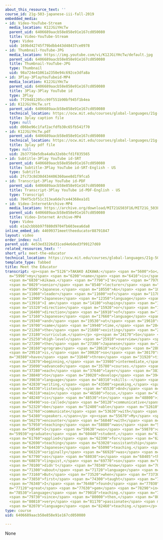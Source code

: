```yaml
---
about_this_resource_text: ''
course_id: 21g-503-japanese-iii-fall-2019
embedded_media:
- id: Video-YouTube-Stream
  media_location: K12JGiYHcTw
  parent_uid: 6406689aacb58e858e91e167cd050080
  title: Video-YouTube-Stream
  type: Video
  uid: 169bd42745f79bdbb443d48437ce0978
- id: Thumbnail-YouTube-JPG
  media_location: https://img.youtube.com/vi/K12JGiYHcTw/default.jpg
  parent_uid: 6406689aacb58e858e91e167cd050080
  title: Thumbnail-YouTube-JPG
  type: Thumbnail
  uid: 98a724e41061a2350e94c692ce3dfa8a
- id: 3Play-3PlayYouTubeid-MP4
  media_location: K12JGiYHcTw
  parent_uid: 6406689aacb58e858e91e167cd050080
  title: 3Play-3Play YouTube id
  type: 3Play
  uid: 7f29481205cc99f551b90bf945f1b4ea
- id: K12JGiYHcTw.srt
  parent_uid: 6406689aacb58e858e91e167cd050080
  technical_location: https://ocw.mit.edu/courses/global-languages/21g-503-japanese-iii-fall-2019/instructor-insights/meet-the-educator/K12JGiYHcTw.srt
  title: 3play caption file
  type: null
  uid: d06be96c1faf2acfdfb30c65fb541f70
- id: K12JGiYHcTw.pdf
  parent_uid: 6406689aacb58e858e91e167cd050080
  technical_location: https://ocw.mit.edu/courses/global-languages/21g-503-japanese-iii-fall-2019/instructor-insights/meet-the-educator/K12JGiYHcTw.pdf
  title: 3play pdf file
  type: null
  uid: 2b37758e5dba4a0a32ebbcfd1f835565
- id: Subtitle-3Play YouTube id-SRT
  parent_uid: 6406689aacb58e858e91e167cd050080
  title: Subtitle-3Play YouTube id-SRT-English - US
  type: Subtitle
  uid: 2fc73c8d30d434406360aee8d1f9fca5
- id: Transcript-3Play YouTube id-PDF
  parent_uid: 6406689aacb58e858e91e167cd050080
  title: Transcript-3Play YouTube id-PDF-English - US
  type: Transcript
  uid: 704f5cbf51c313ea6de7ce44368ea1d1
- id: Video-InternetArchive-MP4
  media_location: https://archive.org/download/MIT21G503F16/MIT21G_503F16_track01_en_300k.mp4
  parent_uid: 6406689aacb58e858e91e167cd050080
  title: Video-Internet Archive-MP4
  type: Video
  uid: e1a2cbbbb97f880d9704fb603eea6da8
inline_embed_id: 44699371meettheeducator88791847
layout: video
order_index: null
parent_uid: 4e53ed3226d31ced4e6ded3f99127d69
related_resources_text: ''
short_url: meet-the-educator
technical_location: https://ocw.mit.edu/courses/global-languages/21g-503-japanese-iii-fall-2019/instructor-insights/meet-the-educator
template_type: Tabbed
title: Meet the Educator
transcript: <p><span m="5126">TAKAKO AIKAWA:</span> <span m="5600">So</span> <span
  m="5990">my</span> <span m="6200">name</span> <span m="6410">is</span> <span m="6560">Takako</span>
  <span m="6830">Aikawa.</span> <span m="7790">I'm</span> <span m="7970">a</span>
  <span m="8029">senior</span> <span m="8540">lecturer</span> <span m="9200">in</span>
  <span m="9500">Japanese.</span> <span m="10550">As</span> <span m="10790">the</span>
  <span m="11060">leader</span> <span m="11600">of</span> <span m="11780">the</span>
  <span m="11900">Japanese</span> <span m="12350">language</span> <span m="12890">program,</span>
  <span m="13910">I am</span> <span m="14180">shaping</span> <span m="14750">the</span>
  <span m="15320">direction</span> <span m="15920">or</span> <span m="16040">future</span>
  <span m="16400">direction</span> <span m="16910">of</span> <span m="17030">the</span>
  <span m="17160">Japanese</span> <span m="17660">language</span> <span m="18170">program,</span>
  <span m="19340">and</span> <span m="19530">at</span> <span m="19610">the</span>
  <span m="19700">same</span> <span m="19940">time,</span> <span m="20420">improving</span>
  <span m="21260">the</span> <span m="21680">existing</span> <span m="22670">language</span>
  <span m="23180">curriculum.</span></p> <p><span m="24170">So</span> <span m="24950">the</span>
  <span m="25250">high-level</span> <span m="25910">overview</span> <span m="26630">of</span>
  <span m="27200">the</span> <span m="27380">Japanese</span> <span m="27800">language</span>
  <span m="28160">program</span> <span m="28610">at</span> <span m="28820">MIT</span>
  <span m="29510">is,</span> <span m="30020">so</span> <span m="30170">we</span> <span
  m="30380">have</span> <span m="31040">three</span> <span m="31920">tiers--</span>
  <span m="32870">beginning,</span> <span m="33980">intermediate,</span> <span m="34820">and</span>
  <span m="35090">advanced</span> <span m="35780">courses.</span> <span m="36890">And</span>
  <span m="37280">each</span> <span m="37640">layer</span> <span m="38390">aims</span>
  <span m="38840">to</span> <span m="39020">develop</span> <span m="39470">four</span>
  <span m="39830">language</span> <span m="40310">skills--</span> <span m="41550">reading,</span>
  <span m="42830">writing,</span> <span m="43500">speaking,</span> <span m="44250">and</span>
  <span m="44330">listening.</span> <span m="45530">And</span> <span m="46190">our</span>
  <span m="46310">main</span> <span m="46580">focus,</span> <span m="47100">however,</span>
  <span m="48240">is</span> <span m="48530">to</span> <span m="48800">improve</span>
  <span m="49490">so-called</span> <span m="50120">communicative</span> <span m="50840">skills,</span>
  <span m="52320">be</span> <span m="52400">able</span> <span m="52610">to</span>
  <span m="52760">communicate</span> <span m="53630">with</span> <span m="53900">native</span>
  <span m="54380">speakers.</span></p> <p><span m="55670">My</span> <span m="55880">first</span>
  <span m="56270">encounter</span> <span m="56840">with</span> <span m="57380">language</span>
  <span m="57950">teaching</span> <span m="58880">was</span> <span m="59360">when</span>
  <span m="59540">I</span> <span m="59630">was</span> <span m="59870">a</span> <span
  m="59930">graduate</span> <span m="60440">student,</span> <span m="61580">I</span>
  <span m="61760">applied</span> <span m="62390">for</span> <span m="62660">a</span>
  <span m="62690">teaching</span> <span m="63020">assistantship</span> <span m="63920">for</span>
  <span m="64430">Japanese</span> <span m="65090">teaching.</span> <span m="66110">I</span>
  <span m="66320">originally</span> <span m="66920">was</span> <span m="67220">trained</span>
  <span m="67790">as</span> <span m="68030">a</span> <span m="68405">theoretical</span>
  <span m="68870">linguist,</span> <span m="69770">so</span> <span m="69980">I</span>
  <span m="70100">didn't</span> <span m="70340">know</span> <span m="70670">anything</span>
  <span m="71300">about</span> <span m="71720">language</span> <span m="72410">teaching.</span>
  <span m="73160">But</span> <span m="73520">when</span> <span m="73730">I</span>
  <span m="73850">first</span> <span m="74300">taught</span> <span m="74990">Japanese,</span>
  <span m="76340">I</span> <span m="76460">found</span> <span m="77030">a</span> <span
  m="77120">great</span> <span m="77630">gem</span> <span m="78290">in</span> <span
  m="78530">language</span> <span m="79010">teaching.</span> <span m="79550">And</span>
  <span m="79730">since</span> <span m="80000">then,</span> <span m="80540">I'm</span>
  <span m="80810">very</span> <span m="81170">passionate</span> <span m="81770">about</span>
  <span m="82070">language</span> <span m="82460">teaching.</span></p>
type: course
uid: 6406689aacb58e858e91e167cd050080

---
```

None